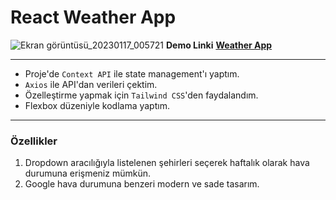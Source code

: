 # React Weather App
![Ekran görüntüsü_20230117_005721](https://user-images.githubusercontent.com/20613572/212776669-50f15961-ccad-4915-9a90-210a275b988f.png)
**Demo Linki** **[Weather App ](https://hikaweatherapp.netlify.app/)**

---

- Proje'de ``Context API`` ile state management'ı yaptım.
- ``Axios`` ile API'dan verileri çektim.
- Özelleştirme yapmak için `Tailwind CSS`'den faydalandım.
- Flexbox düzeniyle kodlama yaptım.

---
### Özellikler
1. Dropdown aracılığıyla listelenen şehirleri seçerek haftalık olarak hava durumuna erişmeniz mümkün.
2. Google hava durumuna benzeri modern ve sade tasarım.

